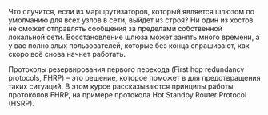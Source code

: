 Что случится, если из маршрутизаторов, который является шлюзом по умолчанию для всех узлов в сети, выйдет из строя? Ни один из хостов не сможет отправлять сообщения за пределами собственной локальной сети. Восстановление шлюза может занять много времени, а у вас полно злых пользователей, которые без конца спрашивают, как скоро всё снова начнет работать.

Протоколы резервирования первого перехода (First hop redundancy protocols, FHRP) – это решение, которое поможет в для предотвращения таких ситуаций. В этом курсе рассказываются принципы работы протоколов FHRP, на примере протокола Hot Standby Router Protocol (HSRP).
